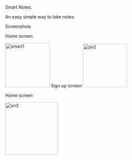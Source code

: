 Smart Notes.

An easy simple way to take notes

Screenshots

Home screen

<img width="143" alt="smart1" src="https://github.com/MwenyaG/SmartNotes/assets/163680035/3c86f4d8-b1cd-4149-9b30-221f0ec12c14">
Sign up screen
<img width="141" alt="sn2" src="https://github.com/MwenyaG/SmartNotes/assets/163680035/56aae669-0629-4561-9168-1e5bcc5bbd39">

Home screen

<img width="169" alt="sn3" src="https://github.com/MwenyaG/SmartNotes/assets/163680035/073ad9d3-88ff-4840-ba17-95c27e10f793">

